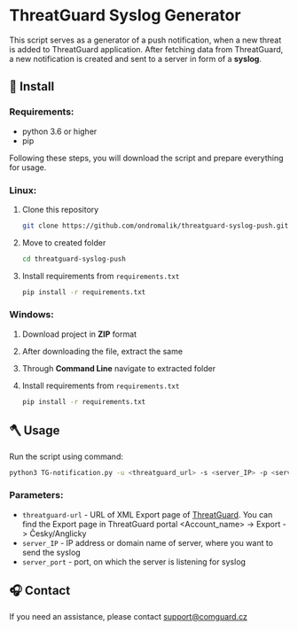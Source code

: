 # ThreatGuard Syslog Generator

This script serves as a generator of a push notification, when a new threat is added to ThreatGuard application. After fetching data from ThreatGuard, a new notification is created and sent to a server in form of a **syslog**.

## 💾 Install

### Requirements:
- python 3.6 or higher
- pip

Following these steps, you will download the script and prepare everything for usage.

### Linux:
1. Clone this repository

    ```bash
    git clone https://github.com/ondromalik/threatguard-syslog-push.git
    ```

2. Move to created folder

    ```bash
    cd threatguard-syslog-push
    ```

3. Install requirements from `requirements.txt`

    ```bash
    pip install -r requirements.txt
    ```

### Windows:
1. Download project in **ZIP** format
2. After downloading the file, extract the same
3. Through **Command Line** navigate to extracted folder
4. Install requirements from `requirements.txt`

    ```bash
    pip install -r requirements.txt
    ```

## 🪓 Usage

Run the script using command:

```bash
python3 TG-notification.py -u <threatguard_url> -s <server_IP> -p <server_port>
```
### Parameters:
- `threatguard-url` - URL of XML Export page of [ThreatGuard](https://portal.threatguard.cz). You can find the Export page in ThreatGuard portal <Account_name> -> Export -> Česky/Anglicky
- `server_IP` - IP address or domain name of server, where you want to send the syslog
- `server_port` - port, on which the server is listening for syslog

## 🎧 Contact
If you need an assistance, please contact support@comguard.cz